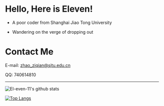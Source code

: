 # Hello, Here is Eleven!

* A poor coder from Shanghai Jiao Tong University

* Wandering on the verge of dropping out

# Contact Me

E-mail: <zhao_ziqian@sjtu.edu.cn>

QQ: 740614810

--------

![El-even-11's github stats](https://github-readme-stats.vercel.app/api?username=El-even-11&show_icons=true&theme=tokyonight)

[![Top Langs](https://github-readme-stats.vercel.app/api/top-langs/?username=El-even-11&layout=compact&theme=tokyonight)](https://github.com/El-even-11)
